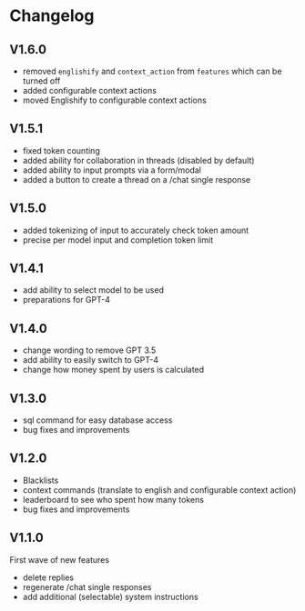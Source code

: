 # Changelog

## V1.6.0

- removed `englishify` and `context_action` from `features` which can be turned off
- added configurable context actions
- moved Englishify to configurable context actions

## V1.5.1

- fixed token counting
- added ability for collaboration in threads (disabled by default)
- added ability to input prompts via a form/modal
- added a button to create a thread on a /chat single response

## V1.5.0

- added tokenizing of input to accurately check token amount
- precise per model input and completion token limit

## V1.4.1

- add ability to select model to be used
- preparations for GPT-4

## V1.4.0

- change wording to remove GPT 3.5
- add ability to easily switch to GPT-4
- change how money spent by users is calculated

## V1.3.0

- sql command for easy database access
- bug fixes and improvements

## V1.2.0

- Blacklists
- context commands (translate to english and configurable context action)
- leaderboard to see who spent how many tokens
- bug fixes and improvements

## V1.1.0

First wave of new features  
  
- delete replies
- regenerate /chat single responses
- add additional (selectable) system instructions